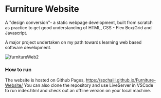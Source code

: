# Furniture Website

 A "design conversion"- a static webpage development, built from scratch as practice to get good understanding of HTML, CSS - Flex Box/Grid and Javascript.

 A major project undertaken on my path towards learning web based software development. 
 
 ![furnitureWeb2](https://user-images.githubusercontent.com/74065235/111726716-69de4b00-884c-11eb-9b50-ea4a712b21ae.png)

### How to run
 
 The website is hosted on Github Pages, https://spchalil.github.io/Furniture-Website/
 You can also clone the repository and use LiveServer in VSCode to run index.html and check out an offline version on your local machine. 

